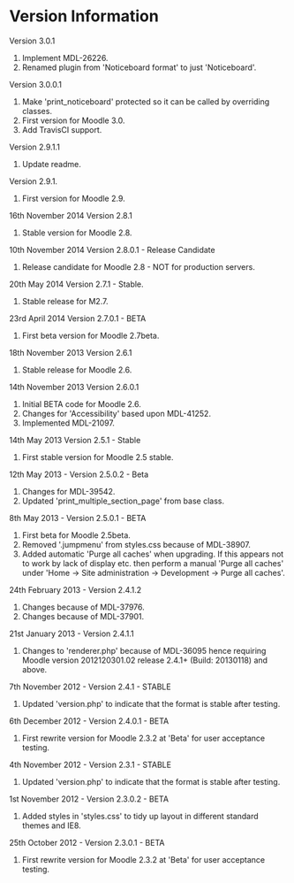 Version Information
===================
Version 3.0.1
  1. Implement MDL-26226.
  2. Renamed plugin from 'Noticeboard format' to just 'Noticeboard'.

Version 3.0.0.1
  1. Make 'print_noticeboard' protected so it can be called by overriding classes.
  2. First version for Moodle 3.0.
  3. Add TravisCI support.

Version 2.9.1.1
  1. Update readme.

Version 2.9.1.
  1. First version for Moodle 2.9.

16th November 2014 Version 2.8.1
  1. Stable version for Moodle 2.8.

10th November 2014 Version 2.8.0.1 - Release Candidate
  1. Release candidate for Moodle 2.8 - NOT for production servers.

20th May 2014 Version 2.7.1 - Stable.
  1. Stable release for M2.7.

23rd April 2014 Version 2.7.0.1 - BETA
  1. First beta version for Moodle 2.7beta.

18th November 2013 Version 2.6.1
  1. Stable release for Moodle 2.6.

14th November 2013 Version 2.6.0.1
  1. Initial BETA code for Moodle 2.6.
  2. Changes for 'Accessibility' based upon MDL-41252.
  3. Implemented MDL-21097.

14th May 2013 Version 2.5.1 - Stable
  1. First stable version for Moodle 2.5 stable.

12th May 2013 - Version 2.5.0.2 - Beta
  1. Changes for MDL-39542.
  2. Updated 'print_multiple_section_page' from base class.

8th May 2013 - Version 2.5.0.1 - BETA
  1. First beta for Moodle 2.5beta.
  2. Removed '.jumpmenu' from styles.css because of MDL-38907.
  3. Added automatic 'Purge all caches' when upgrading.  If this appears not to work by lack of display etc. then perform a
     manual 'Purge all caches' under 'Home -> Site administration -> Development -> Purge all caches'.

24th February 2013 - Version 2.4.1.2
  1. Changes because of MDL-37976.
  2. Changes because of MDL-37901.

21st January 2013 - Version 2.4.1.1
  1. Changes to 'renderer.php' because of MDL-36095 hence requiring Moodle version 2012120301.02 release 2.4.1+ (Build: 20130118) and above.

7th November 2012 - Version 2.4.1 - STABLE
  1. Updated 'version.php' to indicate that the format is stable after testing.

6th December 2012 - Version 2.4.0.1 - BETA
  1. First rewrite version for Moodle 2.3.2 at 'Beta' for user acceptance testing.

4th November 2012 - Version 2.3.1 - STABLE
  1. Updated 'version.php' to indicate that the format is stable after testing.

1st November 2012 - Version 2.3.0.2 - BETA
  1. Added styles in 'styles.css' to tidy up layout in different standard themes and IE8.

25th October 2012 - Version 2.3.0.1 - BETA
  1. First rewrite version for Moodle 2.3.2 at 'Beta' for user acceptance testing.
